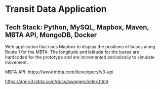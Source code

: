# Transit Data Application

## Tech Stack: Python, MySQL, Mapbox, Maven, MBTA API, MongoDB, Docker

Web application that uses Mapbox to display the positions of buses along Route 1 for the MBTA. 
The longitude and latitude for the buses are hardcoded for the prototype and are incremented periodically to simulate movement.

MBTA API:
https://www.mbta.com/developers/v3-api

https://api-v3.mbta.com/docs/swagger/index.html

